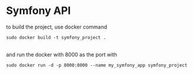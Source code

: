 # Symfony API
to build the project, use docker command <br />
```
sudo docker build -t symfony_project .
```
<br />
and run the docker with 8000 as the port with 
<br />

```
sudo docker run -d -p 8000:8000 --name my_symfony_app symfony_project
```
